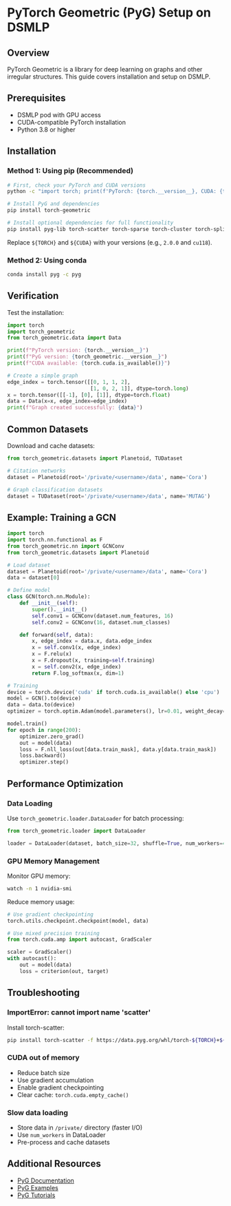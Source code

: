 # PyTorch Geometric (PyG) Setup on DSMLP

## Overview

PyTorch Geometric is a library for deep learning on graphs and other irregular structures. This guide covers installation and setup on DSMLP.

## Prerequisites

- DSMLP pod with GPU access
- CUDA-compatible PyTorch installation
- Python 3.8 or higher

## Installation

### Method 1: Using pip (Recommended)

```bash
# First, check your PyTorch and CUDA versions
python -c "import torch; print(f'PyTorch: {torch.__version__}, CUDA: {torch.version.cuda}')"

# Install PyG and dependencies
pip install torch-geometric

# Install optional dependencies for full functionality
pip install pyg-lib torch-scatter torch-sparse torch-cluster torch-spline-conv -f https://data.pyg.org/whl/torch-${TORCH}+${CUDA}.html
```

Replace `${TORCH}` and `${CUDA}` with your versions (e.g., `2.0.0` and `cu118`).

### Method 2: Using conda

```bash
conda install pyg -c pyg
```

## Verification

Test the installation:

```python
import torch
import torch_geometric
from torch_geometric.data import Data

print(f"PyTorch version: {torch.__version__}")
print(f"PyG version: {torch_geometric.__version__}")
print(f"CUDA available: {torch.cuda.is_available()}")

# Create a simple graph
edge_index = torch.tensor([[0, 1, 1, 2],
                           [1, 0, 2, 1]], dtype=torch.long)
x = torch.tensor([[-1], [0], [1]], dtype=torch.float)
data = Data(x=x, edge_index=edge_index)
print(f"Graph created successfully: {data}")
```

## Common Datasets

Download and cache datasets:

```python
from torch_geometric.datasets import Planetoid, TUDataset

# Citation networks
dataset = Planetoid(root='/private/<username>/data', name='Cora')

# Graph classification datasets
dataset = TUDataset(root='/private/<username>/data', name='MUTAG')
```

## Example: Training a GCN

```python
import torch
import torch.nn.functional as F
from torch_geometric.nn import GCNConv
from torch_geometric.datasets import Planetoid

# Load dataset
dataset = Planetoid(root='/private/<username>/data', name='Cora')
data = dataset[0]

# Define model
class GCN(torch.nn.Module):
    def __init__(self):
        super().__init__()
        self.conv1 = GCNConv(dataset.num_features, 16)
        self.conv2 = GCNConv(16, dataset.num_classes)

    def forward(self, data):
        x, edge_index = data.x, data.edge_index
        x = self.conv1(x, edge_index)
        x = F.relu(x)
        x = F.dropout(x, training=self.training)
        x = self.conv2(x, edge_index)
        return F.log_softmax(x, dim=1)

# Training
device = torch.device('cuda' if torch.cuda.is_available() else 'cpu')
model = GCN().to(device)
data = data.to(device)
optimizer = torch.optim.Adam(model.parameters(), lr=0.01, weight_decay=5e-4)

model.train()
for epoch in range(200):
    optimizer.zero_grad()
    out = model(data)
    loss = F.nll_loss(out[data.train_mask], data.y[data.train_mask])
    loss.backward()
    optimizer.step()
```

## Performance Optimization

### Data Loading

Use `torch_geometric.loader.DataLoader` for batch processing:

```python
from torch_geometric.loader import DataLoader

loader = DataLoader(dataset, batch_size=32, shuffle=True, num_workers=4)
```

### GPU Memory Management

Monitor GPU memory:
```bash
watch -n 1 nvidia-smi
```

Reduce memory usage:
```python
# Use gradient checkpointing
torch.utils.checkpoint.checkpoint(model, data)

# Use mixed precision training
from torch.cuda.amp import autocast, GradScaler

scaler = GradScaler()
with autocast():
    out = model(data)
    loss = criterion(out, target)
```

## Troubleshooting

### ImportError: cannot import name 'scatter'

Install torch-scatter:
```bash
pip install torch-scatter -f https://data.pyg.org/whl/torch-${TORCH}+${CUDA}.html
```

### CUDA out of memory

- Reduce batch size
- Use gradient accumulation
- Enable gradient checkpointing
- Clear cache: `torch.cuda.empty_cache()`

### Slow data loading

- Store data in `/private/` directory (faster I/O)
- Use `num_workers` in DataLoader
- Pre-process and cache datasets

## Additional Resources

- [PyG Documentation](https://pytorch-geometric.readthedocs.io/)
- [PyG Examples](https://github.com/pyg-team/pytorch_geometric/tree/master/examples)
- [PyG Tutorials](https://pytorch-geometric.readthedocs.io/en/latest/notes/introduction.html)
